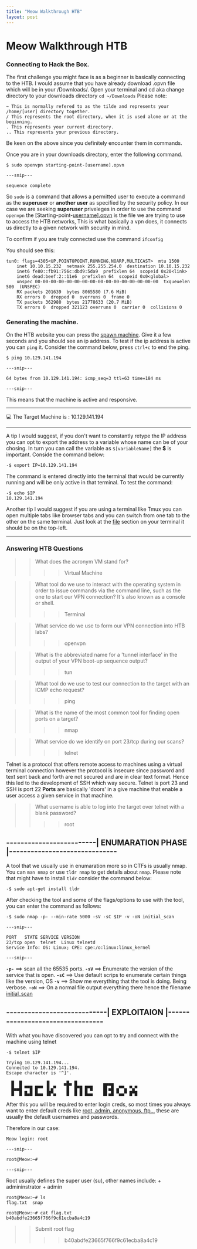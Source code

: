 ```yaml
---
title: "Meow Walkthrough HTB"
layout: post
---
```


# Meow Walkthrough HTB

### Connecting to Hack the Box.

The first challenge you might face is as a beginner is basically connecting to the HTB. 
I would assume that you have already download .opvn file which will be in your /Downloads/.
Open your terminal and cd aka change directory to your downloads directory `cd ~/Downloads` 
Please note:
```
~ This is normally refered to as the tilde and represents your /home/[user] directory together.
/ This represents the root directory, when it is used alone or at the beginning.
. This represents your current directory.
.. This represents your previous directory.
```
Be keen on the above since you definitely encounter them in commands.

Once you are in your downloads directory, enter the following command.

```
$ sudo openvpn starting-point-[username].opvn

---snip---

sequence complete

```
So `sudo` is a command that allows a permitted user to execute a command as the **superuser** or **another user** as specified by the security policy.
In our case we are seeking **superuser** priveleges in order to use the command `openvpn` the [Starting-point-[username\].opvn]() is the file we are trying to use to access the HTB networks, This is what basically a vpn does, it connects us directly to a given network with security in mind. 

To confirm if you are truly connected use the command `ifconfig`

You should see this:

	tun0: flags=4305<UP,POINTOPOINT,RUNNING,NOARP,MULTICAST>  mtu 1500
        inet 10.10.15.232  netmask 255.255.254.0  destination 10.10.15.232
        inet6 fe80::fb91:756c:dbd9:5da9  prefixlen 64  scopeid 0x20<link>
        inet6 dead:beef:2::11e6  prefixlen 64  scopeid 0x0<global>
        unspec 00-00-00-00-00-00-00-00-00-00-00-00-00-00-00-00  txqueuelen 500  (UNSPEC)
        RX packets 201639  bytes 8065580 (7.6 MiB)
        RX errors 0  dropped 0  overruns 0  frame 0
        TX packets 362980  bytes 21778633 (20.7 MiB)
        TX errors 0  dropped 321123 overruns 0  carrier 0  collisions 0

### Generating the machine.

On the HTB website you can press the [spawn machine](). Give it a few seconds and you should see an ip address.
To test if the ip address is active you can `ping` it. Consider the command below, press `ctrl+c` to end the ping.
```
$ ping 10.129.141.194

---snip---

64 bytes from 10.129.141.194: icmp_seq=3 ttl=63 time=184 ms

---snip---
```
This means that the machine is active and responsive.

---

💻️ The Target Machine is : 10.129.141.194

---

A tip I would suggest, if you don't want to constantly retype the IP address you can opt to export the address to a variable whose name can be of your chosing. 
In turn you can call the variable as `$[variableName]` the **$** is important.
Conside the command below:
```
-$ export IP=10.129.141.194 
```
The command is entered directly into the terminal that would be currently running and will be only active in that terminal.
To test the command:
```
-$ echo $IP
10.129.141.194
```
Another tip I would suggest if you are using a terminal like Tmux you can open multiple tabs like browser tabs and you can switch from one tab to the other on the same terminal.
Just look at the [file]() section on your terminal it should be on the top-left.

---

### Answering HTB Questions 

>> What does the acronym VM stand for? 
>>>> Virtual Machine

>> What tool do we use to interact with the operating system in order to issue commands via the command line, such as the one to start our VPN connection? It's also known as a console or shell.
>>>> Terminal

>>  What service do we use to form our VPN connection into HTB labs?
>>>> openvpn

>> What is the abbreviated name for a 'tunnel interface' in the output of your VPN boot-up sequence output? 
>>>> tun

>> What tool do we use to test our connection to the target with an ICMP echo request?
>>>> ping

>>  What is the name of the most common tool for finding open ports on a target? 
>>>> nmap

>>  What service do we identify on port 23/tcp during our scans? 
>>>> telnet

Telnet is a protocol that offers remote access to machines using a virtual terminal connection however the protocol is insecure since password and text sent back and forth are not secured and are in clear text format. 
Hence this led to the development of SSH which way secure. 
Telnet is port 23 and SSH is port 22
**Ports** are basically 'doors' in a give machine that enable a user access a given service in that machine.

>>  What username is able to log into the target over telnet with a blank password? 
>>>> root



## -------------------------| ENUMARATION PHASE |------------------------------

A tool that we usually use in enumaration more so in CTFs is usually nmap.
You can `man nmap` or use `tldr nmap` to get details about `nmap`. 
Please note that might have to install `tldr` consider the command below:
```
-$ sudo apt-get install tldr

```
After checking the tool and some of the flags/options to use with the tool, you can enter the command as follows:
```
-$ sudo nmap -p- --min-rate 5000 -sV -sC $IP -v -oN initial_scan 

---snip---

PORT   STATE SERVICE VERSION
23/tcp open  telnet  Linux telnetd
Service Info: OS: Linux; CPE: cpe:/o:linux:linux_kernel

---snip---

```
**`-p-`** ==> scan all the 65535 ports.
**`-sV`** ==> Enumerate the version of the service that is open.
**`-sC`** ==> Use default scrips to enumerate certain things like the version, OS
**`-v`** ==> Show me everything that the tool is doing. Being verbose.
**`-oN`** ==> On a normal file output everything there hence the filename [initial_scan]()

## ----------------------------| EXPLOITAION |---------------------------------

With what you have discovered you can opt to try and connect with the machine using telnet
```
-$ telnet $IP

Trying 10.129.141.194...
Connected to 10.129.141.194.
Escape character is '^]'.

  █  █         ▐▌     ▄█▄ █          ▄▄▄▄
  █▄▄█ ▀▀█ █▀▀ ▐▌▄▀    █  █▀█ █▀█    █▌▄█ ▄▀▀▄ ▀▄▀
  █  █ █▄█ █▄▄ ▐█▀▄    █  █ █ █▄▄    █▌▄█ ▀▄▄▀ █▀█

```

After this you will be required to enter login creds, so most times you always want to enter default creds like [root, admin, anonymous, ftp...]() these are usually the default usernames and passwords.

Therefore in our case:

```
Meow login: root

---snip---

root@Meow:~#

---snip---
```
Root usually defines the super user (su), other names include:
	+ admininstrator
	+ admin

```
root@Meow:~# ls
flag.txt  snap

root@Meow:~# cat flag.txt
b40abdfe23665f766f9c61ecba8a4c19
```
>> Submit root flag
>>>> b40abdfe23665f766f9c61ecba8a4c19
